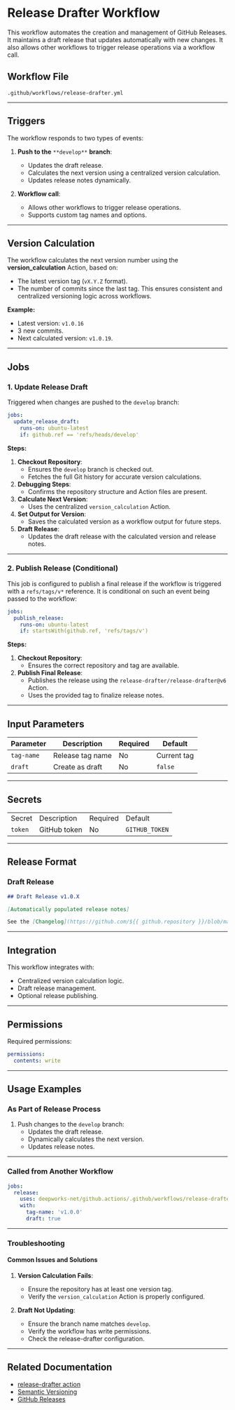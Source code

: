 # Release Drafter Workflow

This workflow automates the creation and management of GitHub Releases. It maintains a draft release that updates automatically with new changes. It also allows other workflows to trigger release operations via a workflow call.

## Workflow File

`.github/workflows/release-drafter.yml`

---

## Triggers

The workflow responds to two types of events:

1. **Push to the** `**develop**` **branch**:

    - Updates the draft release.
    - Calculates the next version using a centralized version calculation.
    - Updates release notes dynamically.

2. **Workflow call**:

    - Allows other workflows to trigger release operations.
    - Supports custom tag names and options.

---

## Version Calculation

The workflow calculates the next version number using the **version_calculation** Action, based on:

- The latest version tag (`vX.Y.Z` format).
- The number of commits since the last tag.
This ensures consistent and centralized versioning logic across workflows.

**Example:**

- Latest version: `v1.0.16`
- 3 new commits.
- Next calculated version: `v1.0.19`.

---

## Jobs

### 1. Update Release Draft

Triggered when changes are pushed to the `develop` branch:

```yaml
jobs:
  update_release_draft:
    runs-on: ubuntu-latest
    if: github.ref == 'refs/heads/develop'
```

**Steps:**

1. **Checkout Repository**:
    - Ensures the `develop` branch is checked out.
    - Fetches the full Git history for accurate version calculations.
2. **Debugging Steps**:
    - Confirms the repository structure and Action files are present.
3. **Calculate Next Version**:
    - Uses the centralized `version_calculation` Action.
4. **Set Output for Version**:
    - Saves the calculated version as a workflow output for future steps.
5. **Draft Release**:
    - Updates the draft release with the calculated version and release notes.

---

### 2. Publish Release (Conditional)

This job is configured to publish a final release if the workflow is triggered with a `refs/tags/v*` reference. It is conditional on such an event being passed to the workflow:

```yaml
jobs:
  publish_release:
    runs-on: ubuntu-latest
    if: startsWith(github.ref, 'refs/tags/v')
```

**Steps:**

1. **Checkout Repository**:
    - Ensures the correct repository and tag are available.
2. **Publish Final Release**:
    - Publishes the release using the `release-drafter/release-drafter@v6` Action.
    - Uses the provided tag to finalize release notes.

---

## Input Parameters

|Parameter|Description|Required|Default|
|---|---|---|---|
|`tag-name`|Release tag name|No|Current tag|
|`draft`|Create as draft|No|`false`|

---

## Secrets

|   |   |   |   |
|---|---|---|---|
|Secret|Description|Required|Default|
|`token`|GitHub token|No|`GITHUB_TOKEN`|

---

## Release Format

### Draft Release

```markdown
## Draft Release v1.0.X

[Automatically populated release notes]

See the [Changelog](https://github.com/${{ github.repository }}/blob/main/CHANGELOG.md) for more details.
```

---

## Integration

This workflow integrates with:

- Centralized version calculation logic.
- Draft release management.
- Optional release publishing.

---

## Permissions

Required permissions:

```yaml
permissions:
  contents: write
```

---

## Usage Examples

### As Part of Release Process

1. Push changes to the `develop` branch:
    - Updates the draft release.
    - Dynamically calculates the next version.
    - Updates release notes.

---

### Called from Another Workflow

```yaml
jobs:
  release:
    uses: deepworks-net/github.actions/.github/workflows/release-drafter.yml@main
    with:
      tag-name: 'v1.0.0'
      draft: true
```

---

### Troubleshooting

#### Common Issues and Solutions

1. **Version Calculation Fails**:

    - Ensure the repository has at least one version tag.
    - Verify the `version_calculation` Action is properly configured.

2. **Draft Not Updating**:

    - Ensure the branch name matches `develop`.
    - Verify the workflow has write permissions.
    - Check the release-drafter configuration.

---

## Related Documentation

- [release-drafter action](https://github.com/release-drafter/release-drafter)
- [Semantic Versioning](https://semver.org/)
- [GitHub Releases](https://docs.github.com/en/repositories/releasing-projects-on-github/about-releases)
